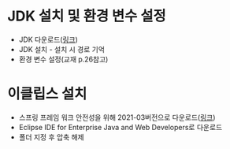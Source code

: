 # JDK 설치 및 환경 변수 설정

* JDK 다운로드([링크](https://www.oracle.com/java/technologies/downloads/#jdk17-windows))
* JDK 설치 - 설치 시 경로 기억
* 환경 변수 설정(교재 p.26참고)



# 이클립스 설치

* 스프링 프레임 워크 안전성을 위해 2021-03버전으로 다운로드([링크](https://www.eclipse.org/downloads/packages/release/2021-03/r))
* Eclipse IDE for Enterprise Java and Web Developers로 다운로드
* 폴더 지정 후 압축 해제

